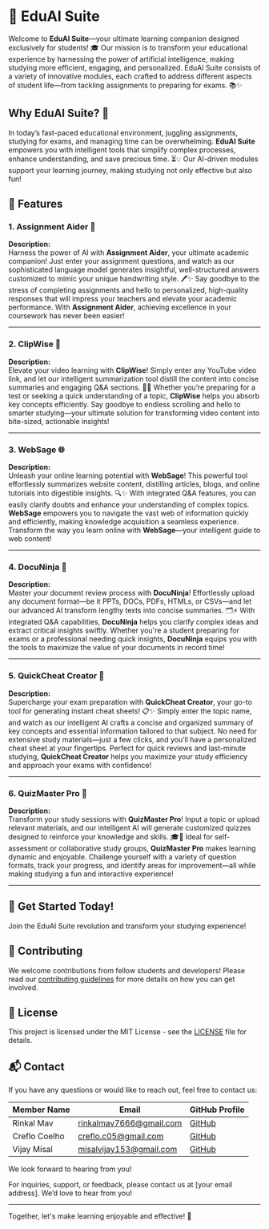 # 🌟 EduAI Suite

Welcome to **EduAI Suite**—your ultimate learning companion designed exclusively for students! 🎓 Our mission is to transform your educational experience by harnessing the power of artificial intelligence, making studying more efficient, engaging, and personalized. EduAI Suite consists of a variety of innovative modules, each crafted to address different aspects of student life—from tackling assignments to preparing for exams. 📚✨

## Why EduAI Suite? 🤔

In today’s fast-paced educational environment, juggling assignments, studying for exams, and managing time can be overwhelming. **EduAI Suite** empowers you with intelligent tools that simplify complex processes, enhance understanding, and save precious time. ⏳💡 Our AI-driven modules support your learning journey, making studying not only effective but also fun! 

## 🚀 Features

### 1. Assignment Aider 📝
**Description:**  
Harness the power of AI with **Assignment Aider**, your ultimate academic companion! Just enter your assignment questions, and watch as our sophisticated language model generates insightful, well-structured answers customized to mimic your unique handwriting style. 🖊️✨ Say goodbye to the stress of completing assignments and hello to personalized, high-quality responses that will impress your teachers and elevate your academic performance. With **Assignment Aider**, achieving excellence in your coursework has never been easier!

---

### 2. ClipWise 🎥
**Description:**  
Elevate your video learning with **ClipWise**! Simply enter any YouTube video link, and let our intelligent summarization tool distill the content into concise summaries and engaging Q&A sections. 📖💬 Whether you’re preparing for a test or seeking a quick understanding of a topic, **ClipWise** helps you absorb key concepts efficiently. Say goodbye to endless scrolling and hello to smarter studying—your ultimate solution for transforming video content into bite-sized, actionable insights!

---

### 3. WebSage 🌐
**Description:**  
Unleash your online learning potential with **WebSage**! This powerful tool effortlessly summarizes website content, distilling articles, blogs, and online tutorials into digestible insights. 🔍✨ With integrated Q&A features, you can easily clarify doubts and enhance your understanding of complex topics. **WebSage** empowers you to navigate the vast web of information quickly and efficiently, making knowledge acquisition a seamless experience. Transform the way you learn online with **WebSage**—your intelligent guide to web content!

---

### 4. DocuNinja 📄
**Description:**  
Master your document review process with **DocuNinja**! Effortlessly upload any document format—be it PPTs, DOCs, PDFs, HTMLs, or CSVs—and let our advanced AI transform lengthy texts into concise summaries. 🗂️⚡ With integrated Q&A capabilities, **DocuNinja** helps you clarify complex ideas and extract critical insights swiftly. Whether you're a student preparing for exams or a professional needing quick insights, **DocuNinja** equips you with the tools to maximize the value of your documents in record time!

---

### 5. QuickCheat Creator 🥇
**Description:**  
Supercharge your exam preparation with **QuickCheat Creator**, your go-to tool for generating instant cheat sheets! 📋✨ Simply enter the topic name, and watch as our intelligent AI crafts a concise and organized summary of key concepts and essential information tailored to that subject. No need for extensive study materials—just a few clicks, and you’ll have a personalized cheat sheet at your fingertips. Perfect for quick reviews and last-minute studying, **QuickCheat Creator** helps you maximize your study efficiency and approach your exams with confidence!

---

### 6. QuizMaster Pro 🎉
**Description:**  
Transform your study sessions with **QuizMaster Pro**! Input a topic or upload relevant materials, and our intelligent AI will generate customized quizzes designed to reinforce your knowledge and skills. 🎓💪 Ideal for self-assessment or collaborative study groups, **QuizMaster Pro** makes learning dynamic and enjoyable. Challenge yourself with a variety of question formats, track your progress, and identify areas for improvement—all while making studying a fun and interactive experience!

---

## 🎉 Get Started Today!

Join the EduAI Suite revolution and transform your studying experience! 

## 🤝 Contributing

We welcome contributions from fellow students and developers! Please read our [contributing guidelines](CONTRIBUTING.md) for more details on how you can get involved.

## 📄 License

This project is licensed under the MIT License - see the [LICENSE](LICENSE) file for details.

## 📬 Contact

If you have any questions or would like to reach out, feel free to contact us:

| Member Name   | Email                 | GitHub Profile                      |
|---------------|-----------------------|-------------------------------------|
| Rinkal Mav      | rinkalmav7666@gmail.com | [GitHub](https://github.com/Rinkal-27) |
| Creflo Coelho    | creflo.c05@gmail.com| [GitHub](https://github.com/janesmith) |
| Vijay Misal  | misalvijay153@gmail.com | [GitHub](https://github.com/vjymisal0) |

We look forward to hearing from you!


For inquiries, support, or feedback, please contact us at [your email address]. We’d love to hear from you!

---

Together, let's make learning enjoyable and effective! 🌟